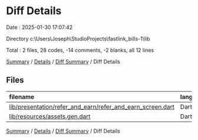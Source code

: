 # Diff Details

Date : 2025-01-30 17:07:42

Directory c:\\Users\\Joseph\\StudioProjects\\fastlink_bills-1\\lib

Total : 2 files,  28 codes, -14 comments, -2 blanks, all 12 lines

[Summary](results.md) / [Details](details.md) / [Diff Summary](diff.md) / Diff Details

## Files
| filename | language | code | comment | blank | total |
| :--- | :--- | ---: | ---: | ---: | ---: |
| [lib/presentation/refer\_and\_earn/refer\_and\_earn\_screen.dart](/lib/presentation/refer_and_earn/refer_and_earn_screen.dart) | Dart | 23 | -16 | -4 | 3 |
| [lib/resources/assets.gen.dart](/lib/resources/assets.gen.dart) | Dart | 5 | 2 | 2 | 9 |

[Summary](results.md) / [Details](details.md) / [Diff Summary](diff.md) / Diff Details